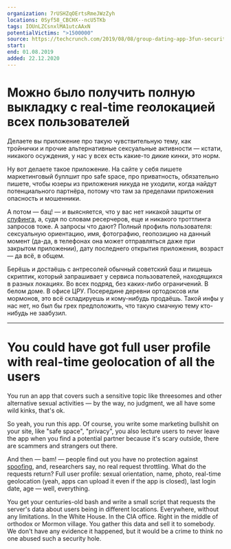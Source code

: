 ```yaml
---
organization: 7rUSHZqOErtsRmeJWzZyh
locations: 0Syf58_CBCHX--ncU5TKb
tags: IOUnLZCsnxlMA1utcAAxN
potentialVictims: ">1500000"
source: https://techcrunch.com/2019/08/08/group-dating-app-3fun-security-flaws/
start: 
end: 01.08.2019
added: 22.12.2020
---
```


# Можно было получить полную выкладку с real-time геолокацией всех пользователей

Делаете вы приложение про такую чувствительную тему, как тройнички и прочие альтернативные сексуальные активности — кстати, никакого осуждения, у нас у всех есть какие-то дикие кинки, это норм.

Ну вот делаете такое приложение. На сайте у себя пишете маркетинговый буллшит про safe space, про приватность, обязательно пишете, чтобы юзеры из приложения никуда не уходили, когда найдут потенциального партнёра, потому что там за пределами приложения опасность и мошенники.

А потом — бац! — и выясняется, что у вас нет никакой защиты от [спуфинга](https://ru.wikipedia.org/wiki/%D0%A1%D0%BF%D1%83%D1%84%D0%B8%D0%BD%D0%B3), а, судя по словам ресерчеров, еще и никакого троттлинга запросов тоже. А запросы что дают? Полный профиль пользователя: сексуальную ориентацию, имя, фотографию, геопозицию на данный момент (да-да, в телефонах она может отправляться даже при закрытом приложении), дату последнего открытия приложения, возраст — да всё, в общем.

Берёшь и достаёшь с антресолей обычный советский баш и пишешь скриптик, который запрашивает у сервиса пользователей, находящихся в разных локациях. Во всех подряд, без каких-либо ограничений. В белом доме. В офисе ЦРУ. Посередине деревни ортодоксов или мормонов, это всё складируешь и кому-нибудь продаёшь. Такой инфы у нас нет, но был бы грех предположить, что такую смачную тему кто-нибудь не заабузил.

---

# You could have got full user profile with real-time geolocation of all the users

You run an app that covers such a sensitive topic like threesomes and other alternative sexual activities — by the way, no judgment, we all have some wild kinks, that's ok.

So yeah, you run this app. Of course, you write some marketing bullshit on your site, like "safe space", "privacy", you also lecture users to never leave the app when you find a potential partner because it's scary outside, there are scammers and strangers out there.

And then — bam! — people find out you have no protection against [spoofing](https://en.wikipedia.org/wiki/Spoofing_attack), and, researchers say, no real request throttling. What do the requests return? Full user profile: sexual orientation, name, photo, real-time geolocation (yeah, apps can upload it even if the app is closed), last login date, age — well, everything.

You get your centuries-old bash and write a small script that requests the server's data about users being in different locations. Everywhere, without any limitations. In the White House. In the CIA office. Right in the middle of orthodox or Mormon village. You gather this data and sell it to somebody. We don't have any evidence it happened, but it would be a crime to think no one abused such a security hole.
